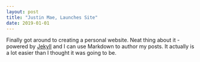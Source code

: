```yaml
---
layout: post
title: "Justin Mae, Launches Site"
date: 2019-01-01
---
```


Finally got around to creating a personal website. Neat thing about it - powered by [Jekyll](http://jekyllrb.com) and I can use Markdown to author my posts. It actually is a lot easier than I thought it was going to be.